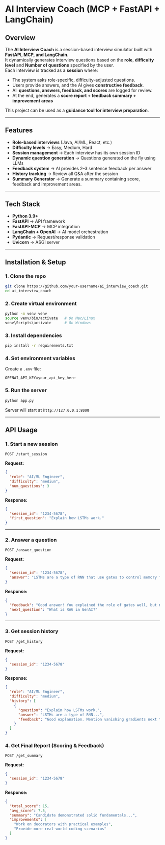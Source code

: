 # AI Interview Coach (MCP + FastAPI + LangChain)

## Overview
The **AI Interview Coach** is a session-based interview simulator built with **FastAPI, MCP, and LangChain**.  
It dynamically generates interview questions based on the **role**, **difficulty level** and **Number of questions** specified by the user.  
Each interview is tracked as a **session** where:  
- The system asks role-specific, difficulty-adjusted questions.  
- Users provide answers, and the AI gives **constructive feedback**.  
- All **questions, answers, feedback, and scores** are logged for review.  
- At the end, generates a **score report + feedback summary + improvement areas**

This project can be used as a **guidance tool for interview preparation**.  

---

## Features
- **Role-based interviews** (Java, AI/ML, React, etc.)  
- **Difficulty levels** -> Easy, Medium, Hard  
- **Session management** -> Each interview has its own session ID  
- **Dynamic question generation** -> Questions generated on the fly using LLMs  
- **Feedback system** -> AI provides 2–3 sentence feedback per answer  
- **History tracking** -> Review all Q&A after the session  
- **Summary Generator** -> Generate a summary containing score, feedback and improvement areas.
---

## Tech Stack
- **Python 3.9+**  
- **FastAPI** -> API framework  
- **FastAPI-MCP** -> MCP integration  
- **LangChain + OpenAI** -> AI model orchestration  
- **Pydantic** -> Request/response validation  
- **Uvicorn** -> ASGI server

---

## Installation & Setup

### 1. Clone the repo
```bash
git clone https://github.com/your-username/ai_interview_coach.git
cd ai_interview_coach
```

### 2. Create virtual environment
```bash
python -m venv venv
source venv/bin/activate   # On Mac/Linux
venv\Scripts\activate      # On Windows
```

### 3. Install dependencies
```bash
pip install -r requirements.txt
```

### 4. Set environment variables
Create a `.env` file:
```
OPENAI_API_KEY=your_api_key_here
```

### 5. Run the server
```bash
python app.py
```

Server will start at `http://127.0.0.1:8000`

---

## API Usage

### 1. Start a new session
```http
POST /start_session
```
**Request:**
```json
{
  "role": "AI/ML Engineer",
  "difficulty": "medium",
  "num_questions": 3
}
```
**Response:**
```json
{
  "session_id": "1234-5678",
  "first_question": "Explain how LSTMs work."
}
```

---

### 2. Answer a question
```http
POST /answer_question
```
**Request:**
```json
{
  "session_id": "1234-5678",
  "answer": "LSTMs are a type of RNN that use gates to control memory flow..."
}
```
**Response:**
```json
{
  "feedback": "Good answer! You explained the role of gates well, but mention vanishing gradients.",
  "next_question": "What is RAG in GenAI?"
}
```

---

### 3. Get session history
```http
POST /get_history
```
**Request:**
```json
{
  "session_id": "1234-5678"
}
```
**Response:**
```json
{
  "role": "AI/ML Engineer",
  "difficulty": "medium",
  "history": [
    {
      "question": "Explain how LSTMs work.",
      "answer": "LSTMs are a type of RNN...",
      "feedback": "Good explanation. Mention vanishing gradients next time."
    }
  ]
}
```

### 4. Get Final Report (Scoring & Feedback)
```http
POST /get_summary
```
**Request:**
```json
{
  "session_id": "1234-5678"
}
```
**Response:**
```json
{
  "total_score": 15,
  "avg_score": 7.5,
  "summary": "Candidate demonstrated solid fundamentals...",
  "improvements": [
    "Work on decorators with practical examples",
    "Provide more real-world coding scenarios"
  ]
}
```